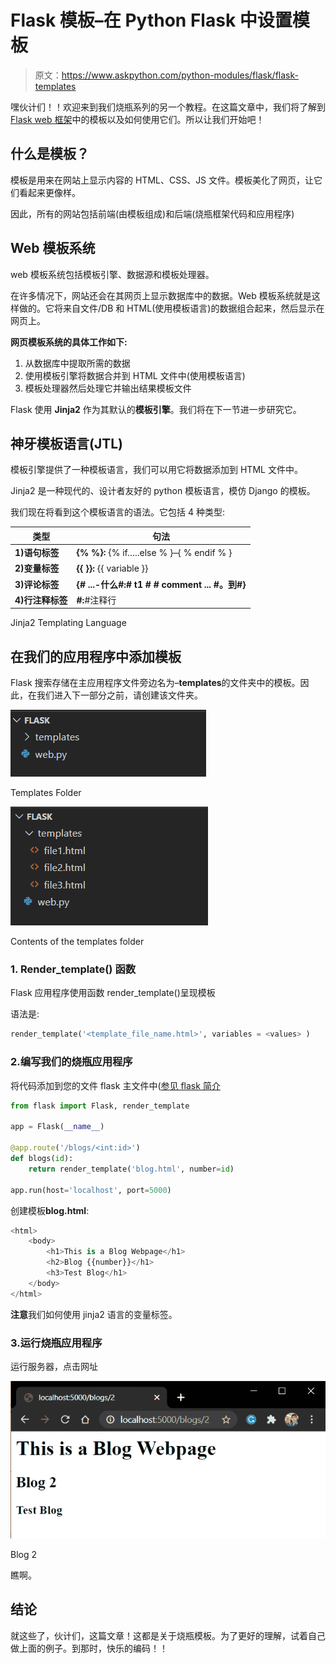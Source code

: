 # Flask 模板–在 Python Flask 中设置模板

> 原文：<https://www.askpython.com/python-modules/flask/flask-templates>

嘿伙计们！！欢迎来到我们烧瓶系列的另一个教程。在这篇文章中，我们将了解到 [Flask web 框架](https://www.askpython.com/python-modules/flask)中的模板以及如何使用它们。所以让我们开始吧！

## **什么是模板？**

模板是用来在网站上显示内容的 HTML、CSS、JS 文件。模板美化了网页，让它们看起来更像样。

因此，所有的网站包括前端(由模板组成)和后端(烧瓶框架代码和应用程序)

## Web 模板系统

web 模板系统包括模板引擎、数据源和模板处理器。

在许多情况下，网站还会在其网页上显示数据库中的数据。Web 模板系统就是这样做的。它将来自文件/DB 和 HTML(使用模板语言)的数据组合起来，然后显示在网页上。

**网页模板系统的具体工作如下:**

1.  从数据库中提取所需的数据
2.  使用模板引擎将数据合并到 HTML 文件中(使用模板语言)
3.  模板处理器然后处理它并输出结果模板文件

Flask 使用 **Jinja2** 作为其默认的**模板引擎**。我们将在下一节进一步研究它。

## **神牙模板语言(JTL)**

模板引擎提供了一种模板语言，我们可以用它将数据添加到 HTML 文件中。

Jinja2 是一种现代的、设计者友好的 python 模板语言，模仿 Django 的模板。

我们现在将看到这个模板语言的语法。它包括 4 种类型:

| 类型 | 句法 |
| --- | --- |
| **1)语句标签** | **{% %}:** {% if…..else % }–{ % endif % } |
| **2)变量标签** | **{{ }}:** {{ variable }} |
| **3)评论标签** | **{# ...-什么#:# t1 # # comment ... #。到#}** |
| **4)行注释标签** | **#:**#注释行 |

Jinja2 Templating Language

## **在我们的应用程序中添加模板**

Flask 搜索存储在主应用程序文件旁边名为–**templates**的文件夹中的模板。因此，在我们进入下一部分之前，请创建该文件夹。

![Templates Folder](img/5d1d4c282978b8bcd621a514db3cad8a.png)

Templates Folder

![Image 15](img/14b38fd7031b22dd1d65fa5f69669568.png)

Contents of the templates folder

### 1. **Render_template()** 函数

Flask 应用程序使用函数 render_template()呈现模板

语法是:

```py
render_template('<template_file_name.html>', variables = <values> )

```

### 2.**编写我们的烧瓶应用程序**

将代码添加到您的文件 flask 主文件中([参见 flask 简介](https://www.askpython.com/python-modules/flask/create-hello-world-in-flask)

```py
from flask import Flask, render_template

app = Flask(__name__)

@app.route('/blogs/<int:id>')
def blogs(id):
    return render_template('blog.html', number=id)

app.run(host='localhost', port=5000)

```

创建模板**blog.html**:

```py
<html>
    <body>
        <h1>This is a Blog Webpage</h1>
        <h2>Blog {{number}}</h1>
        <h3>Test Blog</h1>
    </body>
</html>

```

**注意**我们如何使用 jinja2 语言的变量标签。

### 3.**运行烧瓶应用程序**

运行服务器，点击网址

![Blog 2](img/a76e5dcffa25ed0dfa24953ba2c587cc.png)

Blog 2

瞧啊。

## **结论**

就这些了，伙计们，这篇文章！这都是关于烧瓶模板。为了更好的理解，试着自己做上面的例子。到那时，快乐的编码！！